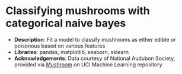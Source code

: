 # Classifying mushrooms with categorical naive bayes

- **Description**: Fit a model to classify mushrooms as either edible or poisonous based on various features
- **Libraries**: pandas, matplotlib, seaborn, sklearn
- **Acknowledgements**: Data courtesy of National Audubon Society, provided via [Mushroom](https://archive.ics.uci.edu/dataset/73/mushroom) on UCI Machine Learning repository
